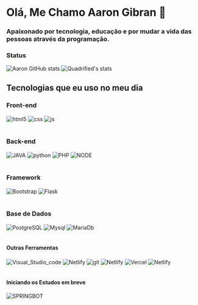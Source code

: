 # Olá, Me Chamo  Aaron Gibran 👋
### Apaixonado por tecnologia, educação e por mudar a vida das pessoas através da programação.
### Status
![Aaron GitHub stats](https://github-readme-stats.vercel.app/api?username=Aaron-GMM&show_icons=true&theme=tokyonight)
<img align="rigth" src="https://github-readme-stats.anuraghazra1.vercel.app/api/top-langs/?username=Aaron-GMM&layout=compact&theme=tokyonight" alt="Quadrified's stats" />
## Tecnologias que eu uso no meu dia

### Front-end
<div style="display: inline_block">  
  <img align="center" alt="html5" src="https://img.shields.io/badge/HTML5-E34F26?style=for-the-badge&logo=html5&logoColor=white" />
  <img align="center" alt="css" src="https://img.shields.io/badge/CSS3-1572B6?style=for-the-badge&logo=css3&logoColor=white" />
  <img align="center" alt="js" src="https://img.shields.io/badge/JavaScript-F7DF1E?style=for-the-badge&logo=javascript&logoColor=black" />
</div><br/>

### Back-end
<div style="display: inline_block"> 
  <img align="center" alt="JAVA" src="https://img.shields.io/badge/Java-ED8B00?style=for-the-badge&logo=java&logoColor=white" />
  <img align="center" alt="python" src="https://img.shields.io/badge/Python-14354C?style=for-the-badge&logo=python&logoColor=white" />
  <img align="center" alt="PHP" src="https://img.shields.io/badge/PHP-777BB4?style=for-the-badge&logo=php&logoColor=white" />
  <img align="center" alt="NODE" src = "https://img.shields.io/badge/Node.js-43853D?style=for-the-badge&logo=node.js&logoColor=white" />
</div><br/>
  
### Framework 
<div style="display: inline_block"> 
  <img align="center" alt="Bootstrap" src="https://img.shields.io/badge/Bootstrap-563D7C?style=for-the-badge&logo=bootstrap&logoColor=white" />
  <img align="center" alt="Flask" src="https://img.shields.io/badge/Flask-000000?style=for-the-badge&logo=flask&logoColor=white" />
</div><br/>
  
### Base de Dados 
<div style="display: inline_block">  
  <img align="center" alt="PostgreSQL" src="https://img.shields.io/badge/PostgreSQL-316192?style=for-the-badge&logo=postgresql&logoColor=white" />
  <img align="center" alt="Mysql" src="https://img.shields.io/badge/MySQL-00000F?style=for-the-badge&logo=mysql&logoColor=white" />
   <img align="center" alt="MariaDb"  src="https://img.shields.io/badge/MariaDB-003545?style=for-the-badge&logo=mariadb&logoColor=white" />

</div><br/>

#### Outras Ferramentas 
<div style="display: inline_block"> 
 <img align="center" alt="Visual_Studio_code" src="https://img.shields.io/badge/Visual_Studio_Code-0078D4?style=for-the-badge&logo=visual%20studio%20code&logoColor=white" />
 <img align="center" alt="Netlify"  src="https://img.shields.io/badge/apache%20netbeans-1B6AC6?style=for-the-badge&logo=apache%20netbeans%20IDE&logoColor=white" />
 <img align="center" alt="git" src="https://img.shields.io/badge/GIT-E44C30?style=for-the-badge&logo=git&logoColor=white" />
 <img align="center" alt="Netlify"  src="https://img.shields.io/badge/Netlify-00C7B7?style=for-the-badge&logo=netlify&logoColor=white" />
 <img align="center" alt="Vercel"  src="https://img.shields.io/badge/Vercel-000000?style=for-the-badge&logo=vercel&logoColor=white" />
 <img align="center" alt="Netlify"  src="https://img.shields.io/badge/Figma-F24E1E?style=for-the-badge&logo=figma&logoColor=white" />
</div><br/>

#### Iniciando os Estudos em breve
<div style="display: inline_block"> 
<img align="center" alt="SPRINGBOT" src="https://img.shields.io/badge/Spring-6DB33F?style=for-the-badge&logo=spring&logoColor=white" />
</div><br/>
